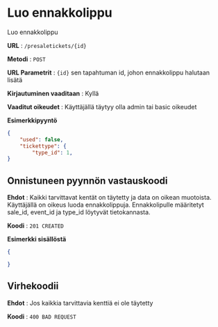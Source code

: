 # Luo ennakkolippu

Luo ennakkolippu

**URL** : `/presaletickets/{id}`

**Metodi** : `POST`

**URL Parametrit** : `{id}` sen tapahtuman id, johon ennakkolippu halutaan lisätä

**Kirjautuminen vaaditaan** : Kyllä

**Vaaditut oikeudet** : Käyttäjällä täytyy olla admin tai basic oikeudet

**Esimerkkipyyntö**

```json
{
    "used": false,
    "tickettype": {
        "type_id": 1,
}
```

## Onnistuneen pyynnön vastauskoodi

**Ehdot** : Kaikki tarvittavat kentät on täytetty ja data on oikean muotoista. Käyttäjällä on oikeus luoda ennakkolippuja. Ennakkolipulle määritetyt sale_id, event_id ja type_id löytyvät tietokannasta.

**Koodi** : `201 CREATED`

**Esimerkki sisällöstä**

```json
{

}
```

## Virhekoodii

**Ehdot** : Jos kaikkia tarvittavia kenttiä ei ole täytetty

**Koodi** : `400 BAD REQUEST`
